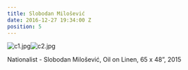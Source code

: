 ```yaml
---
title: Slobodan Milošević
date: 2016-12-27 19:34:00 Z
position: 5
---
```


![c1.jpg](/uploads/c1.jpg)![c2.jpg](/uploads/c2.jpg)

Nationalist - Slobodan Milošević,
Oil on Linen,
65 x 48”,
2015

